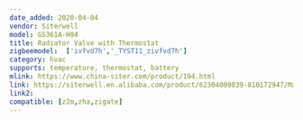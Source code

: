 ```yaml
---
date_added: 2020-04-04
vendor: Siterwell
model: GS361A-H04  
title: Radiator Valve with Thermostat
zigbeemodel:  ['ivfvd7h','_TYST11_zivfvd7h']
category: hvac
supports: temperature, thermostat, battery
mlink: https://www.china-siter.com/product/194.html
link: https://siterwell.en.alibaba.com/product/62304009839-810172947/Manufacture_Smoke_alarm_system_TRV_bluetooth_tuya_zigbee_wifi_rf_smart_radiator_room_thermostat.html
link2: 
compatible: [z2m,zha,zigate]
---
```

